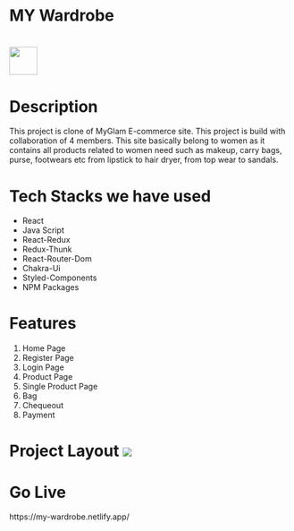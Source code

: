 <h1>MY Wardrobe<h1>
<img width="50px" src="https://user-images.githubusercontent.com/107741808/208722329-c9ecf1f9-f606-4692-aa42-9701cd12838d.jpeg"/>  


<h1>Description</h1>
<p>This project is clone of MyGlam E-commerce site. This project is build with collaboration of 4 members. This site basically belong to women as it contains all products related to women need such as makeup, carry bags, purse, footwears etc from lipstick to hair dryer, from top wear to sandals.</p>

<h1>Tech Stacks we have used</h1>

<ul>
<li>React</li>
  <li>Java Script</li>
<li>React-Redux</li>
<li>Redux-Thunk</li>
  <li>React-Router-Dom</li>
<li>Chakra-Ui</li>
<li>Styled-Components</li>
<li>NPM Packages</li>
  
</ul>

<h1>Features</h1>
<ol>
<li>Home Page</li>
<li>Register Page</li>
<li>Login Page</li>
<li>Product Page</li>
<li>Single Product Page</li>
<li>Bag</li>
<li>Chequeout</li>
<li>Payment</li>

</ol>

<h1>Project Layout</>

<img src="https://user-images.githubusercontent.com/107741808/208615830-343236f8-aa78-4def-b0f3-feb208e97d2c.png"/>



<h1>Go Live</h1>
https://my-wardrobe.netlify.app/

